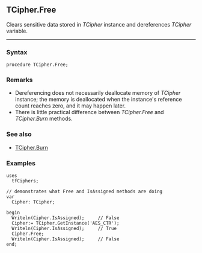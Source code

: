 ## TCipher.Free

Clears sensitive data stored in _TCipher_ instance and dereferences _TCipher_ variable.

---

### Syntax
```delphi
procedure TCipher.Free;
```

### Remarks

*   Dereferencing does not necessarily deallocate memory of _TCipher_ instance; the memory is deallocated when the instance's reference count reaches zero, and it may happen later.
*   There is little practical difference between _TCipher.Free_ and _TCipher.Burn_ methods.

### See also

*   [TCipher.Burn](burn.md)

### Examples
```delphi
uses
  tfCiphers;

// demonstrates what Free and IsAssigned methods are doing
var
  Cipher: TCipher;

begin
  Writeln(Cipher.IsAssigned);     // False
  Cipher:= TCipher.GetInstance('AES_CTR');
  Writeln(Cipher.IsAssigned);     // True
  Cipher.Free;
  Writeln(Cipher.IsAssigned);     // False
end;
```
